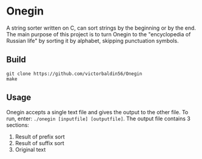 # Onegin
A string sorter written on C, can sort strings by the beginning or by the end.
The main purpose of this project is to turn Onegin to the "encyclopedia of
Russian life" by sorting it by alphabet, skipping punctuation symbols.

## Build
```
git clone https://github.com/victorbaldin56/Onegin
make
```

## Usage
Onegin accepts a single text file and gives the output to the other file.
To run, enter: ```./onegin [inputfile] [outputfile]```. The output file
contains 3 sections:
1. Result of prefix sort
2. Result of suffix sort
3. Original text